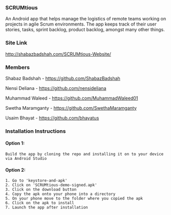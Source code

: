 ### SCRUMtious
An Android app that helps manage the logistics of remote teams working on projects in agile Scrum environments. The app keeps track of their user stories, tasks, sprint backlog, product backlog, amongst many other things.

### Site Link
http://shabazbadshah.com/SCRUMtious-Website/

### Members
Shabaz Badshah - https://github.com/ShabazBadshah

Nensi Deliana - https://github.com/nensideliana

Muhammad Waleed - https://github.com/MuhammadWaleed01

Swetha Maramganty - https://github.com/SwethaMaramganty

Usaim Bhayat - https://github.com/bhayatus

### Installation Instructions
#### Option 1:
	Build the app by cloning the repo and installing it on to your device via Android Studio
	
#### Option 2: 
	1. Go to 'keystore-and-apk'
	2. Click on 'SCRUMtious-demo-signed.apk'
	3. Click on the download button
	4. Copy the apk onto your phone into a directory
	5. On your phone move to the folder where you copied the apk
	6. Click on the apk to install 
	7. Launch the app after installation
